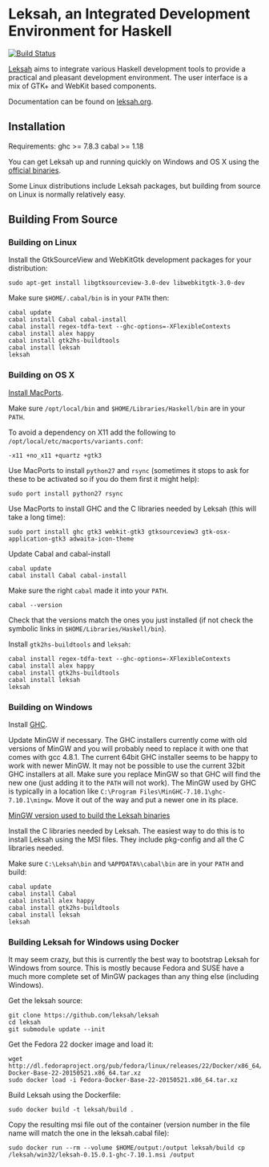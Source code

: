 # Leksah, an Integrated Development Environment for Haskell

[![Build Status](https://secure.travis-ci.org/leksah/leksah.png?branch=vcs)](http://travis-ci.org/leksah/leksah)

[Leksah](http://leksah.org/) aims to integrate various Haskell development
tools to provide a practical and pleasant development environment.
The user interface is a mix of GTK+ and WebKit based components.

Documentation can be found on [leksah.org](http://leksah.org/).

## Installation

Requirements: ghc >= 7.8.3 cabal >= 1.18

You can get Leksah up and running quickly on Windows and OS X using the
[official binaries](https://github.com/leksah/leksah/wiki/download).

Some Linux distributions include Leksah packages, but building from source
on Linux is normally relatively easy.

## Building From Source

### Building on Linux

Install the GtkSourceView and WebKitGtk development packages for your distribution:

    sudo apt-get install libgtksourceview-3.0-dev libwebkitgtk-3.0-dev

Make sure `$HOME/.cabal/bin` is in your `PATH` then:
    
    cabal update
    cabal install Cabal cabal-install
    cabal install regex-tdfa-text --ghc-options=-XFlexibleContexts
    cabal install alex happy
    cabal install gtk2hs-buildtools
    cabal install leksah
    leksah

### Building on OS X

[Install MacPorts](https://www.macports.org/install.php).

Make sure `/opt/local/bin` and `$HOME/Libraries/Haskell/bin` are in your `PATH`.

To avoid a dependency on X11 add the following to `/opt/local/etc/macports/variants.conf`:

    -x11 +no_x11 +quartz +gtk3

Use MacPorts to install `python27` and `rsync` (sometimes it stops to ask for these to be
activated so if you do them first it might help):

    sudo port install python27 rsync

Use MacPorts to install GHC and the C libraries needed by Leksah (this will take a long time):
     
    sudo port install ghc gtk3 webkit-gtk3 gtksourceview3 gtk-osx-application-gtk3 adwaita-icon-theme

Update Cabal and cabal-install

	cabal update
	cabal install Cabal cabal-install

Make sure the right `cabal` made it into your `PATH`.

    cabal --version

Check that the versions match the ones you just installed (if not check the symbolic links in
`$HOME/Libraries/Haskell/bin`).

Install `gtk2hs-buildtools` and `leksah`:

    cabal install regex-tdfa-text --ghc-options=-XFlexibleContexts
    cabal install alex happy
    cabal install gtk2hs-buildtools
    cabal install leksah
    leksah

### Building on Windows

Install [GHC](https://www.haskell.org/downloads/windows).

Update MinGW if necessary.  The GHC installers currently come with old versions of
MinGW and you will probably need to replace it with one that comes with gcc 4.8.1.
The current 64bit GHC installer seems to be happy to work with newer MinGW.
It may not be possible to use the current 32bit GHC installers at all.
Make sure you replace MinGW so that GHC will find the new one (just adding
it to the `PATH` will not work). The MinGW used by GHC is typically in a location
like `C:\Program Files\MinGHC-7.10.1\ghc-7.10.1\mingw`.  Move it out of the way
and put a newer one in its place.

[MinGW version used to build the Leksah binaries](http://sourceforge.net/projects/mingw-w64/files/Toolchains%20targetting%20Win64/Personal%20Builds/mingw-builds/4.9.2/threads-posix/seh/x86_64-4.9.2-release-posix-seh-rt_v4-rev2.7z)

Install the C libraries needed by Leksah.  The easiest way to do this is to install
Leksah using the MSI files.  They include pkg-config and all the C libraries needed.

Make sure `C:\Leksah\bin` and `%APPDATA%\cabal\bin` are in your `PATH` and build:

    cabal update
    cabal install Cabal
    cabal install alex happy
    cabal install gtk2hs-buildtools
    cabal install leksah
    leksah
   
### Building Leksah for Windows using Docker

It may seem crazy, but this is currently the best way to bootstrap Leksah for
Windows from source.  This is mostly because Fedora and SUSE have a much
more complete set of MinGW packages than any thing else (including Windows).

Get the leksah source:

    git clone https://github.com/leksah/leksah
    cd leksah
    git submodule update --init

Get the Fedora 22 docker image and load it:

    wget http://dl.fedoraproject.org/pub/fedora/linux/releases/22/Docker/x86_64/Fedora-Docker-Base-22-20150521.x86_64.tar.xz
    sudo docker load -i Fedora-Docker-Base-22-20150521.x86_64.tar.xz

Build Leksah using the Dockerfile:

    sudo docker build -t leksah/build .

Copy the resulting msi file out of the container (version number in the file name will match the one in the leksah.cabal file):

    sudo docker run --rm --volume $HOME/output:/output leksah/build cp /leksah/win32/leksah-0.15.0.1-ghc-7.10.1.msi /output
